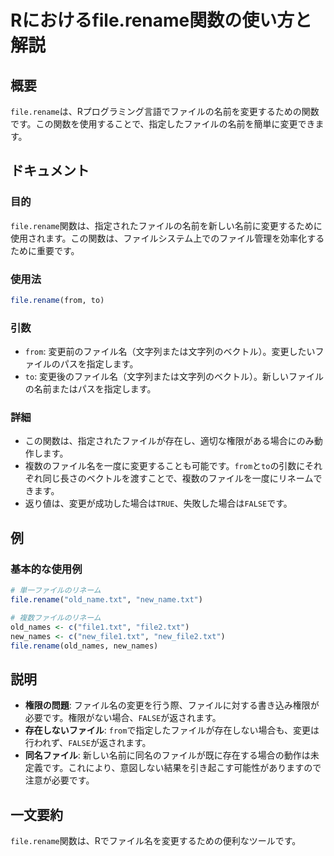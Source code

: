 <!--
Meta Description: # Rにおけるfile.rename関数の使い方と解説 ## 概要 `file.rename`は、Rプログラミング言語でファイルの名前を変更するための関数です。この関数を使用することで、指定したファイルの名前を簡単に変更できます。 ## ドキュメント ### 目的 `file.rename`関数は、...
Meta Keywords: file, rename, txt, from, false
-->

# Rにおけるfile.rename関数の使い方と解説

## 概要
`file.rename`は、Rプログラミング言語でファイルの名前を変更するための関数です。この関数を使用することで、指定したファイルの名前を簡単に変更できます。

## ドキュメント
### 目的
`file.rename`関数は、指定されたファイルの名前を新しい名前に変更するために使用されます。この関数は、ファイルシステム上でのファイル管理を効率化するために重要です。

### 使用法
```R
file.rename(from, to)
```

### 引数
- `from`: 変更前のファイル名（文字列または文字列のベクトル）。変更したいファイルのパスを指定します。
- `to`: 変更後のファイル名（文字列または文字列のベクトル）。新しいファイルの名前またはパスを指定します。

### 詳細
- この関数は、指定されたファイルが存在し、適切な権限がある場合にのみ動作します。
- 複数のファイル名を一度に変更することも可能です。`from`と`to`の引数にそれぞれ同じ長さのベクトルを渡すことで、複数のファイルを一度にリネームできます。
- 返り値は、変更が成功した場合は`TRUE`、失敗した場合は`FALSE`です。

## 例
### 基本的な使用例
```R
# 単一ファイルのリネーム
file.rename("old_name.txt", "new_name.txt")

# 複数ファイルのリネーム
old_names <- c("file1.txt", "file2.txt")
new_names <- c("new_file1.txt", "new_file2.txt")
file.rename(old_names, new_names)
```

## 説明
- **権限の問題**: ファイル名の変更を行う際、ファイルに対する書き込み権限が必要です。権限がない場合、`FALSE`が返されます。
- **存在しないファイル**: `from`で指定したファイルが存在しない場合も、変更は行われず、`FALSE`が返されます。
- **同名ファイル**: 新しい名前に同名のファイルが既に存在する場合の動作は未定義です。これにより、意図しない結果を引き起こす可能性がありますので注意が必要です。

## 一文要約
`file.rename`関数は、Rでファイル名を変更するための便利なツールです。